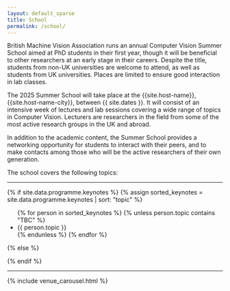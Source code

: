 ```yaml
---
layout: default_sparse
title: School
permalink: /school/
---
```



British Machine Vision Association runs an annual Computer Vision Summer School aimed at PhD students in their first year, though it will be beneficial to other researchers at an early stage in their careers. Despite the title, students from non-UK universities are welcome to attend, as well as students from UK universities. Places are limited to ensure good interaction in lab classes.

The 2025 Summer School will take place at the {{site.host-name}}, {{site.host-name-city}}, between {{ site.dates }}. It will consist of an intensive week of lectures and lab sessions covering a wide range of topics in Computer Vision. Lecturers are researchers in the field from some of the most active research groups in the UK and abroad.

In addition to the academic content, the Summer School provides a networking opportunity for students to interact with their peers, and to make contacts among those who will be the active researchers of their own generation.

The school covers the following topics:

<hr />
<!-- TODO: Add in Aberdeen Blurb -->

<!-- Durham University is situated about twenty miles south-west of Newcastle in the North East of England. A number of train operators offer direct and regular routes to Durham Railway Station, including London and Edinburgh. Durham is around 3 hours from London, just over 3 hours from Birmingham, 2½ hours from Manchester, 1½ hours from Edinburgh and 45 minutes from York. Durham University is an internationally renowned university based across Durham that provides top-quality academic, social and cultural facilities to over 20,000 students.  -->

{% if site.data.programme.keynotes %}
{% assign sorted_keynotes = site.data.programme.keynotes | sort: "topic" %}
<ul class="list-group">
{% for person in sorted_keynotes %}
  {% unless person.topic contains  "TBC" %}
  <li>{{ person.topic }}</li>
  {% endunless %}
{% endfor %}
</ul>
{% else %}

{% endif %}
<hr />

{% include venue_carousel.html %}
